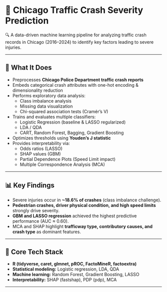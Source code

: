 # 🚦 Chicago Traffic Crash Severity Prediction
🔍 A data-driven machine learning pipeline for analyzing traffic crash records in Chicago (2016–2024) to identify key factors leading to severe injuries.

---

## 🚀 What It Does
- Preprocesses **Chicago Police Department traffic crash reports**  
- Embeds categorical crash attributes with one-hot encoding & dimensionality reduction  
- Performs exploratory data analysis:
  - Class imbalance analysis  
  - Missing data visualization  
  - Chi-squared association tests (Cramér’s V)  
- Trains and evaluates multiple classifiers:
  - Logistic Regression (baseline & LASSO regularized)  
  - LDA / QDA  
  - CART, Random Forest, Bagging, Gradient Boosting  
- Optimizes thresholds using **Youden’s J statistic**  
- Provides interpretability via:
  - Odds ratios (LASSO)  
  - SHAP values (GBM)  
  - Partial Dependence Plots (Speed Limit impact)  
  - Multiple Correspondence Analysis (MCA)

---

## 📊 Key Findings
- Severe injuries occur in **~18.6% of crashes** (class imbalance challenge).  
- **Pedestrian crashes, driver physical condition, and high speed limits** strongly drive severity.  
- **GBM and LASSO regression** achieved the highest predictive performance (AUC ≈ 0.60).  
- MCA and SHAP highlight **trafficway type, contributory causes, and crash type** as dominant features.  

---

## 🧠 Core Tech Stack
- **R (tidyverse, caret, glmnet, pROC, FactoMineR, factoextra)**  
- **Statistical modeling:** Logistic regression, LDA, QDA  
- **Machine learning:** Random Forest, Gradient Boosting, LASSO  
- **Interpretability:** SHAP (fastshap), PDP (pdp), MCA  

---

